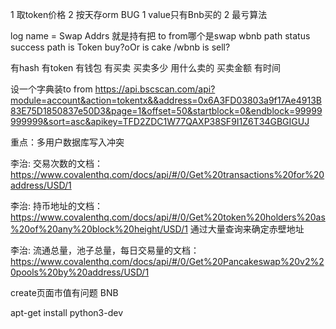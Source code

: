 1 取token价格
2 按天存orm
BUG
1 value只有Bnb买的
2 最亏算法

log
name = Swap
Addrs 就是持有把
to from哪个是swap
wbnb
path
status success path is Token buy?oOr is cake /wbnb is sell?

有hash 有token 有钱包 有买卖 买卖多少 用什么卖的 买卖金额 有时间

设一个字典装to from
https://api.bscscan.com/api?module=account&action=tokentx&&address=0x6A3FD03803a9f17Ae4913B83E75D1850837e50D3&page=1&offset=50&startblock=0&endblock=99999999999&sort=asc&apikey=TFD2ZDC1W77QAXP38SF9I1Z6T34GBGIGUJ


重点：多用户数据库写入冲突


李治:
交易次数的文档：https://www.covalenthq.com/docs/api/#/0/Get%20transactions%20for%20address/USD/1

李治:
持币地址的文档： https://www.covalenthq.com/docs/api/#/0/Get%20token%20holders%20as%20of%20any%20block%20height/USD/1
通过大量查询来确定赤壁地址



李治:
流通总量，池子总量，每日交易量的文档：https://www.covalenthq.com/docs/api/#/0/Get%20Pancakeswap%20v2%20pools%20by%20address/USD/1


create页面市值有问题
BNB

apt-get install python3-dev
